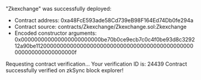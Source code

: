 "Zkexchange" was successfully deployed:
 - Contract address: 0xa48FcE593ade58Cd739eB98F164Ed74Db0fe294a
 - Contract source: contracts/Zkexchange/Zkexchange.sol:Zkexchange
 - Encoded constructor arguments: 0x000000000000000000000000be70b0ce9ecb7c0c4f0be93d8c329212a90be112000000000000000000000000000000000000000000000000000000000000000f

Requesting contract verification...
Your verification ID is: 24439
Contract successfully verified on zkSync block explorer!